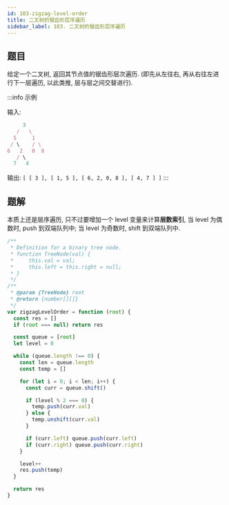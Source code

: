 ```yaml
---
id: 103-zigzag-level-order
title: 二叉树的锯齿形层序遍历
sidebar_label: 103. 二叉树的锯齿形层序遍历
---
```


## 题目

给定一个二叉树, 返回其节点值的锯齿形层次遍历. (即先从左往右, 再从右往左进行下一层遍历, 以此类推, 层与层之间交替进行).

:::info 示例

输入:

```ts
     3
   /   \
  5     1
 / \    / \
6   2   0  8
   / \
  7   4
```

输出: `[ [ 3 ], [ 1, 5 ], [ 6, 2, 0, 8 ], [ 4, 7 ] ]`
:::

## 题解

本质上还是层序遍历, 只不过要增加一个 level 变量来计算**层数索引**, 当 level 为偶数时, push 到双端队列中; 当 level 为奇数时, shift 到双端队列中.

```ts
/**
 * Definition for a binary tree node.
 * function TreeNode(val) {
 *     this.val = val;
 *     this.left = this.right = null;
 * }
 */
/**
 * @param {TreeNode} root
 * @return {number[][]}
 */
var zigzagLevelOrder = function (root) {
  const res = []
  if (root === null) return res

  const queue = [root]
  let level = 0

  while (queue.length !== 0) {
    const len = queue.length
    const temp = []

    for (let i = 0; i < len; i++) {
      const curr = queue.shift()

      if (level % 2 === 0) {
        temp.push(curr.val)
      } else {
        temp.unshift(curr.val)
      }

      if (curr.left) queue.push(curr.left)
      if (curr.right) queue.push(curr.right)
    }

    level++
    res.push(temp)
  }

  return res
}
```
